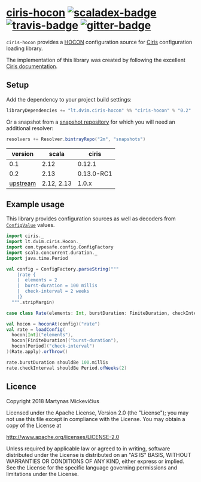# [ciris-hocon][] [![scaladex-badge][]][scaladex] [![travis-badge][]][travis] [![gitter-badge][]][gitter]

[ciris-hocon]:        https://github.com/2m/ciris-hocon
[scaladex]:           https://index.scala-lang.org/2m/ciris-hocon
[scaladex-badge]:     https://index.scala-lang.org/2m/ciris-hocon/latest.svg
[travis]:             https://travis-ci.com/2m/ciris-hocon
[travis-badge]:       https://travis-ci.com/2m/ciris-hocon.svg?branch=master
[gitter]:             https://gitter.im/2m/ciris-hocon
[gitter-badge]:       https://badges.gitter.im/2m/ciris-hocon.svg

`ciris-hocon` provides a [HOCON](https://github.com/lightbend/config/blob/master/HOCON.md) configuration source for [Ciris](https://cir.is/) configuration loading library.

The implementation of this library was created by following the excellent [Ciris documentation](https://cir.is/docs/supporting-new-sources).

## Setup

Add the dependency to your project build settings:

```sbt
libraryDependencies += "lt.dvim.ciris-hocon" %% "ciris-hocon" % "0.2"
```

Or a snapshot from a [snapshot repository](https://bintray.com/2m/snapshots/ciris-hocon) for which you will need an additional resolver:

```sbt
resolvers += Resolver.bintrayRepo("2m", "snapshots")
```

| version    | scala       | ciris      |
|------------|-------------|------------|
| 0.1        | 2.12        | 0.12.1     |
| 0.2        | 2.13        | 0.13.0-RC1 |
| [upstream] | 2.12, 2.13  | 1.0.x      |

[upstream]: https://github.com/vlovgr/ciris/pull/284

## Example usage

This library provides configuration sources as well as decoders from [`ConfigValue`](https://lightbend.github.io/config/latest/api/?com/typesafe/config/ConfigValue.html) values.

```scala
import ciris._
import lt.dvim.ciris.Hocon._
import com.typesafe.config.ConfigFactory
import scala.concurrent.duration._
import java.time.Period

val config = ConfigFactory.parseString("""
    |rate {
    |  elements = 2
    |  burst-duration = 100 millis
    |  check-interval = 2 weeks
    |}
  """.stripMargin)

case class Rate(elements: Int, burstDuration: FiniteDuration, checkInterval: Period)

val hocon = hoconAt(config)("rate")
val rate = loadConfig(
  hocon[Int]("elements"),
  hocon[FiniteDuration]("burst-duration"),
  hocon[Period]("check-interval")
)(Rate.apply).orThrow()

rate.burstDuration shouldBe 100.millis
rate.checkInterval shouldBe Period.ofWeeks(2)
```

## Licence

Copyright 2018 Martynas Mickevičius

Licensed under the Apache License, Version 2.0 (the "License");
you may not use this file except in compliance with the License.
You may obtain a copy of the License at

  http://www.apache.org/licenses/LICENSE-2.0

Unless required by applicable law or agreed to in writing, software
distributed under the License is distributed on an "AS IS" BASIS,
WITHOUT WARRANTIES OR CONDITIONS OF ANY KIND, either express or implied.
See the License for the specific language governing permissions and
limitations under the License.
